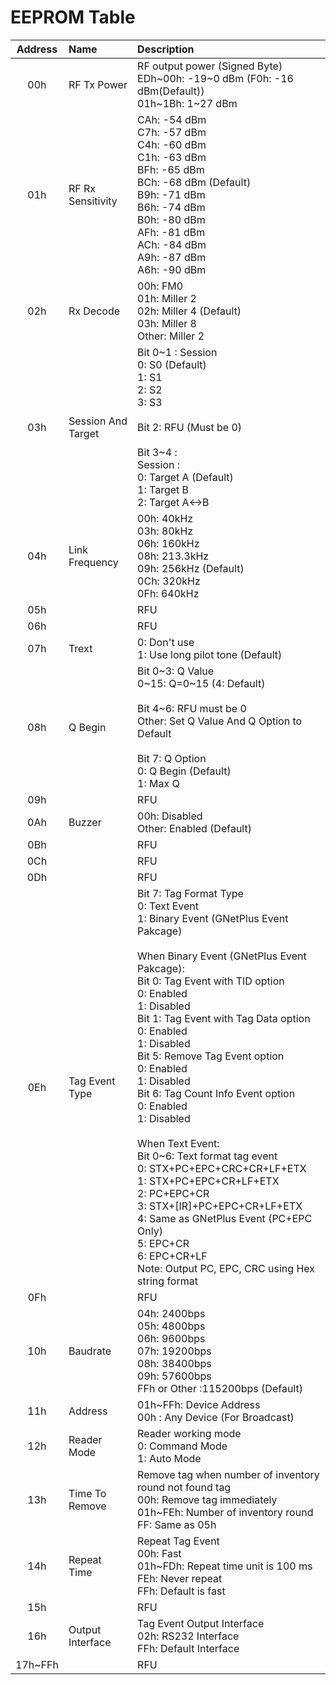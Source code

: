 # EEPROM Table

| Address | Name | Description |
| :-----: | :--- | :---------- |
| 00h | RF Tx Power | RF output power (Signed Byte)<br />EDh\~00h: -19\~0 dBm (F0h: -16 dBm(Default))<br />01h\~1Bh: 1\~27 dBm |
| 01h | RF Rx Sensitivity | CAh: -54 dBm<br />C7h: -57 dBm<br />C4h: -60 dBm<br />C1h: -63 dBm<br />BFh: -65 dBm<br />BCh: -68 dBm (Default)<br />B9h: -71 dBm<br />B6h: -74 dBm<br />B0h: -80 dBm<br />AFh: -81 dBm<br />ACh: -84 dBm<br />A9h: -87 dBm<br />A6h: -90 dBm |
| 02h | Rx Decode | 00h: FM0<br />01h: Miller 2<br />02h: Miller 4 (Default)<br />03h: Miller 8<br />Other: Miller 2 |
| 03h | Session And Target | Bit 0\~1 : Session<br />0: S0 (Default)<br />1: S1<br />2: S2<br />3: S3<br /><br />Bit 2: RFU (Must be 0)<br /><br />Bit 3\~4 :<br />Session :<br />0: Target A (Default)<br />1: Target B<br />2: Target A<->B |
| 04h | Link Frequency | 00h: 40kHz<br />03h: 80kHz<br />06h: 160kHz<br />08h: 213.3kHz<br />09h: 256kHz (Default)<br />0Ch: 320kHz<br />0Fh: 640kHz |
| 05h |  | RFU |
| 06h |  | RFU |
| 07h | Trext | 0: Don't use<br />1: Use long pilot tone (Default) |
| 08h | Q Begin | Bit 0\~3: Q Value<br />0\~15: Q=0\~15 (4: Default)<br /><br />Bit 4\~6: RFU must be 0<br />Other: Set Q Value And Q Option to Default<br /><br />Bit 7: Q Option<br />0: Q Begin (Default)<br />1: Max Q |
| 09h |  | RFU |
| 0Ah | Buzzer | 00h: Disabled<br />Other: Enabled (Default) |
| 0Bh |  | RFU |
| 0Ch |  | RFU |
| 0Dh |                    | RFU                                                          |
| 0Eh | Tag Event Type | Bit 7: Tag Format Type<br />0: Text Event<br />1: Binary Event (GNetPlus Event Pakcage)<br /><br />When Binary Event (GNetPlus Event Pakcage):<br />Bit 0: Tag Event with TID option<br />0: Enabled<br />1: Disabled<br />Bit 1: Tag Event with Tag Data option<br />0: Enabled<br />1: Disabled<br />Bit 5: Remove Tag Event option<br />0: Enabled<br />1: Disabled<br />Bit 6: Tag Count Info Event option<br />0: Enabled<br />1: Disabled<br /><br />When Text Event:<br />Bit 0\~6: Text format tag event<br />0: STX+PC+EPC+CRC+CR+LF+ETX<br />1: STX+PC+EPC+CR+LF+ETX<br />2: PC+EPC+CR<br />3: STX+[IR]+PC+EPC+CR+LF+ETX<br />4: Same as GNetPlus Event (PC+EPC Only)<br />5: EPC+CR<br />6: EPC+CR+LF<br />Note: Output PC, EPC, CRC using Hex string format |
| 0Fh |  | RFU |
| 10h | Baudrate | 04h: 2400bps<br />05h: 4800bps<br />06h: 9600bps<br />07h: 19200bps<br />08h: 38400bps<br />09h: 57600bps<br />FFh or Other :115200bps (Default) |
| 11h | Address | 01h\~FFh: Device Address<br />00h : Any Device (For Broadcast) |
| 12h | Reader Mode | Reader working mode<br />0: Command Mode<br />1: Auto Mode |
| 13h | Time To Remove | Remove tag when number of inventory round not found tag<br />00h: Remove tag immediately<br />01h\~FEh: Number of inventory round<br />FF: Same as 05h |
| 14h | Repeat Time | Repeat Tag Event<br />00h: Fast<br />01h\~FDh: Repeat time unit is 100 ms<br />FEh: Never repeat<br />FFh: Default is fast |
| 15h |                    | RFU |
| 16h | Output Interface | Tag Event Output Interface<br />02h: RS232 Interface<br />FFh: Default Interface |
| 17h\~FFh |  | RFU |
